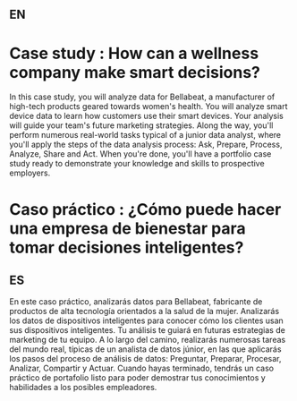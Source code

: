 ## EN

# Case study : How can a wellness company make smart decisions?

In this case study, you will analyze data for Bellabeat, a manufacturer of high-tech products geared towards women's health. You will analyze smart device data to learn how customers use their smart devices. Your analysis will guide your team's future marketing strategies. Along the way, you'll perform numerous real-world tasks typical of a junior data analyst, where you'll apply the steps of the data analysis process: Ask, Prepare, Process, Analyze, Share and Act. When you're done, you'll have a portfolio case study ready to demonstrate your knowledge and skills to prospective employers.

# Caso práctico : ¿Cómo puede hacer una empresa de bienestar para tomar decisiones inteligentes?

## ES

En este caso práctico, analizarás datos para Bellabeat, fabricante de productos de alta tecnología orientados a la salud de la mujer. Analizarás los datos de dispositivos inteligentes para conocer cómo los clientes usan sus dispositivos inteligentes. Tu análisis te guiará en futuras estrategias de marketing de tu equipo. A lo largo del camino, realizarás numerosas tareas del mundo real, típicas de un analista de datos júnior, en las que aplicarás los pasos del proceso de análisis de datos: Preguntar, Preparar, Procesar, Analizar, Compartir y Actuar. Cuando hayas terminado, tendrás un caso práctico de portafolio listo para poder demostrar tus conocimientos y habilidades a los posibles empleadores.

